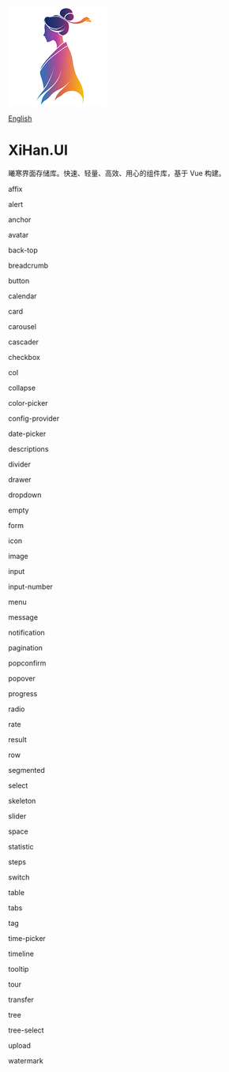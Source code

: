 ![logo](./assets/logo.png)

[English](README.md)

# XiHan.UI

曦寒界面存储库。快速、轻量、高效、用心的组件库，基于 Vue 构建。



affix

alert

anchor

avatar

back-top

breadcrumb

button

calendar

card

carousel

cascader

checkbox

col

collapse

color-picker

config-provider

date-picker

descriptions

divider

drawer

dropdown

empty

form

icon

image

input

input-number

menu

message

notification

pagination

popconfirm

popover

progress

radio

rate

result

row

segmented

select

skeleton

slider

space

statistic

steps

switch

table

tabs

tag

time-picker

timeline

tooltip

tour

transfer

tree

tree-select

upload

watermark
